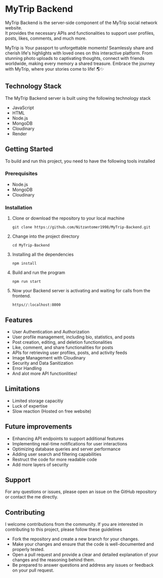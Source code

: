 <h1>MyTrip Backend</h1>
<p>
   MyTrip Backend is the server-side component of the MyTrip social network website.</br>
   It provides the necessary APIs and functionalities to support user profiles, posts, likes, comments, and much more.

   MyTrip is Your passport to unforgettable moments! Seamlessly share and cherish life's highlights with loved ones on this interactive platform. From stunning photo uploads to
   captivating thoughts, connect with friends worldwide, making every memory a shared treasure. Embrace the journey with MyTrip, where your stories come to life! 🌎✨
</p>

<h2>Technology Stack</h2>
<p>The MyTrip Backend server is built using the following technology stack</p>
<ul>
   <li>JavaScript</li>
   <li>HTML</li>
   <li>Node.js</li>
   <li>MongoDB</li>
   <li>Cloudinary</li>
   <li>Render</li>
</ul>

<h2>Getting Started</h2>
<p>To build and run this project, you need to have the following tools installed</p>

<h3>Prerequisites</h3>
<ul>
   <li>Node.js</li>
   <li>MongoDB</li>
   <li>Cloudinary</li>
</ul>

<h3>Installation</h3>
<ol>
   <li>
      Clone or download the repository to your local machine
      <pre><code>git clone https://github.com/Nitzantomer1998/MyTrip-Backend.git</code></pre>
   </li>
   <li>
    Change into the project directory
    <pre><code>cd MyTrip-Backend</code></pre>
   </li>
   <li>
     Installing all the dependencies
     <pre><code>npm install</code></pre>
   </li>
   <li>
     Build and run the program
     <pre><code>npm run start</code></pre>
   </li>
  <li>
     Now your Backend server is activating and waiting for calls from the frontend.
     <pre><code>https//:localhost:8000</code></pre>
   </li>
</ol>

<h2>Features</h2>
<ul>
   <li>User Authentication and Authorization</li>
   <li>User profile management, including bio, statistics, and posts</li>
   <li>Post creation, editing, and deletion functionalities</li>
   <li>Like, comment, and share functionalities for posts</li>
   <li>APIs for retrieving user profiles, posts, and activity feeds</li>
   <li>Image Management with Cloudinary</li>
   <li>Security and Data Sanitization</li>
   <li>Error Handling</li>
   <li>And alot more API functionlities!</li>
</ul>

<h2>Limitations</h2>
<ul>
   <li>Limited storage capacitiy</li>
   <li>Luck of expertise</li>
   <li>Slow reaction (Hosted on free website)</li>
</ul>

<h2>Future improvements</h2>
<ul>
   <li>Enhancing API endpoints to support additional features</li>
   <li>Implementing real-time notifications for user interactions</li>
   <li>Optimizing database queries and server performance</li>
   <li>Adding user search and filtering capabilities</li>
   <li>Restruct the code for more readable code</li>
   <li>Add more layers of security</li>
</ul>

<h2>Support</h2>
<p>For any questions or issues, please open an issue on the GitHub repository or contact the me directly.</p>

<h2>Contributing</h2>
<p>I welcome contributions from the community. If you are interested in contributing to this project, please follow these guidelines</p>
<ul>
   <li>Fork the repository and create a new branch for your changes.</li>
   <li>Make your changes and ensure that the code is well-documented and properly tested.</li>
   <li>Open a pull request and provide a clear and detailed explanation of your changes and the reasoning behind them.</li>
   <li>Be prepared to answer questions and address any issues or feedback on your pull request.</li>
</ul>

